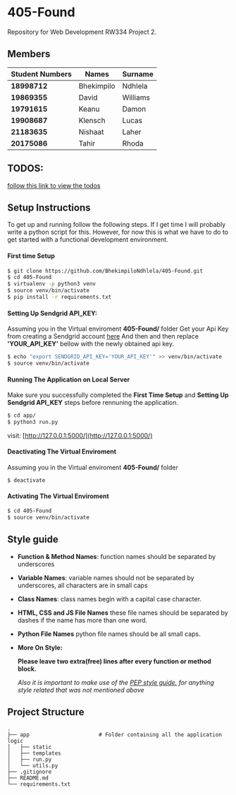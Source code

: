 # 405-Found

Repository for Web Development RW334 Project 2.

## Members

| Student Numbers    | Names         | Surname      |
| ------------------ | ------------- | ------------ |
| **18998712**       | Bhekimpilo    | Ndhlela      |
| **19869355**       | David         | Williams     |
| **19791615**       | Keanu         | Damon        |
| **19908687**       | Klensch       | Lucas        |
| **21183635**       | Nishaat       | Laher        |
| **20175086**       | Tahir         | Rhoda        |

## TODOS:
[follow this link to view the todos](https://github.com/BhekimpiloNdhlela/405-Found/blob/master/TODO.md)


## Setup Instructions
To get up and running follow the following steps. If I get time I will probably write a python
script for this. However, for now this is what we have to do to get started with a functional development environment.

#### First time Setup
```bash
$ git clone https://github.com/BhekimpiloNdhlela/405-Found.git
$ cd 405-Found
$ virtualenv -p python3 venv
$ source venv/bin/activate
$ pip install -r requirements.txt
```

#### Setting Up Sendgrid API_KEY:
Assuming you in the Virtual enviroment **405-Found/** folder
Get your Api Key from creating a Sendgrid account [here](https://signup.sendgrid.com/)
And then and then replace **'YOUR_API_KEY'** bellow with the newly obtained api key.
```bash
$ echo "export SENDGRID_API_KEY='YOUR_API_KEY'" >> venv/bin/activate
$ source venv/bin/activate
```

#### Running The Application on Local Server
Make sure you successfully completed the **First Time Setup**  and **Setting Up Sendgrid API_KEY**
steps before rennuning the application.
```bash
$ cd app/
$ python3 run.py
```
visit: [http://127.0.0.1:5000/](http://127.0.0.1:5000/)


#### Deactivating The Virtual Enviroment
Assuming you in the Virtual enviroment **405-Found/** folder
```
$ deactivate
```

#### Activating The Virtual Enviroment
```bash
$ cd 405-Found
$ source venv/bin/activate
```

## Style guide
* **Function & Method Names**:
  function names should be separated by underscores

* **Variable Names**:
  variable names should not be separated by underscores, all characters are in small caps

* **Class Names**:
  class names begin with a capital case character.

* **HTML, CSS and JS File Names**
  these file names should be separated by dashes if the name has more than one word.

* **Python File Names**
  python file names should be all small caps.
 
* **More On Style:**

  **Please leave two extra(free) lines after every function or method block.**
  
  _Also it is important to make use of the [PEP style guide.](https://www.python.org/dev/peps/pep-0008/) for anything style  related that was not mentioned above_

## Project Structure
```
.
├── app                      # Folder containing all the application logic
│   ├── static               
│   ├── templates            
│   ├── run.py               
│   └── utils.py             
├── .gitignore
├── README.md
└── requirements.txt
```
